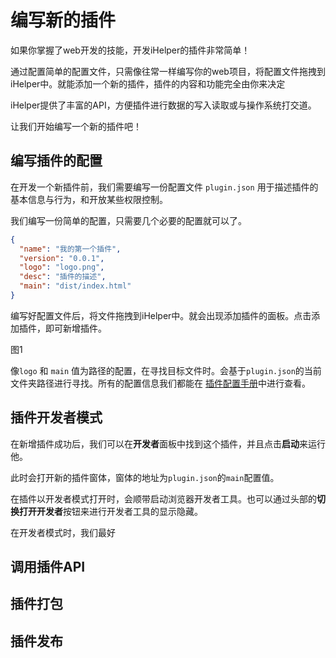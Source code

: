 # 编写新的插件

如果你掌握了web开发的技能，开发iHelper的插件非常简单！

通过配置简单的配置文件，只需像往常一样编写你的web项目，将配置文件拖拽到iHelper中。就能添加一个新的插件，插件的内容和功能完全由你来决定

iHelper提供了丰富的API，方便插件进行数据的写入读取或与操作系统打交道。

让我们开始编写一个新的插件吧！

## 编写插件的配置

在开发一个新插件前，我们需要编写一份配置文件 `plugin.json` 用于描述插件的基本信息与行为，和开放某些权限控制。

我们编写一份简单的配置，只需要几个必要的配置就可以了。

```json
{
  "name": "我的第一个插件",
  "version": "0.0.1",
  "logo": "logo.png",
  "desc": "插件的描述",
  "main": "dist/index.html"
}
```

编写好配置文件后，将文件拖拽到iHelper中。就会出现添加插件的面板。点击添加插件，即可新增插件。

图1


像`logo` 和 `main` 值为路径的配置，在寻找目标文件时。会基于`plugin.json`的当前文件夹路径进行寻找。所有的配置信息我们都能在 [插件配置手册](./plugin-config.md)中进行查看。

##  插件开发者模式

在新增插件成功后，我们可以在**开发者**面板中找到这个插件，并且点击**启动**来运行他。

此时会打开新的插件窗体，窗体的地址为`plugin.json`的`main`配置值。

在插件以开发者模式打开时，会顺带启动浏览器开发者工具。也可以通过头部的**切换打开开发者**按钮来进行开发者工具的显示隐藏。

在开发者模式时，我们最好

##  调用插件API

##  插件打包

##  插件发布
